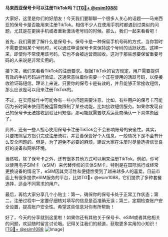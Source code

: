 **马来西亚保号卡可以注册TikTok吗？[[TG💪+ @esim1088](https://t.me/s/esim1088)]**

大家好，这里是你们的好朋友！今天我们要聊聊一个很多人关心的话题——马来西亚的保号卡是否能用来注册TikTok。相信不少人在使用手机时都遇到过类似的问题，尤其是在更换手机或者重新激活老号码的时候。那么，我们一起来看看吧！

首先，我们需要了解什么是保号卡。保号卡是一种保留手机号码的方式，当你暂时不需要使用某个号码时，可以通过申请保号卡来保持这个号码的活跃状态。这样一来，即使你不常使用该号码，它也不会被运营商回收。这对于那些想要保留重要号码的人来说是非常实用的。

接下来，我们来看看TikTok的注册要求。根据TikTok的官方规定，用户需要提供有效的手机号码进行验证。这通常意味着你需要一个正在使用的活跃号码，以便接收验证码短信。理论上来说，只要你的保号卡是有效的，并且能够正常接收短信，那么应该是可以用来注册TikTok的。

不过，在实际操作中可能会有一些小问题需要注意。比如，有些用户的保号卡可能因为长时间未使用而被运营商限制了某些功能，比如接收短信服务。如果你发现自己的保号卡无法接收到验证码短信，那可能就需要联系运营商确认一下具体原因了。

此外，还有一些人担心使用保号卡注册TikTok会不会影响账号的安全性。其实，只要按照官方指引完成注册流程，并妥善保管好个人信息，一般情况下是不会有什么安全问题的。但是，为了避免不必要的麻烦，建议大家在注册时尽量选择信誉良好的设备和网络环境。

当然啦，除了保号卡之外，还有很多其他方式可以用来注册TikTok。例如，你可以使用电子SIM卡（eSIM）来代替传统的实体SIM卡。特别是在国际旅行或经常更换设备的情况下，eSIM因其灵活性和便捷性受到了越来越多人的喜爱。目前市面上有很多提供eSIM服务的平台，比如TG💪+ @esim1088，它们提供了多种套餐选择，适合不同需求的用户。

最后，再给大家分享几个小贴士：第一，确保你的保号卡处于正常工作状态；第二，注册过程中一定要仔细核对填写的信息是否准确无误；第三，定期检查账户安全设置，提高账户安全性。希望这些信息对你有所帮助！

好了，今天的分享就到这里啦！如果你还有其他关于保号卡、eSIM或者其他相关的问题，欢迎随时留言讨论哦。记得关注我们的频道，获取更多实用的小知识！[[TG💪+ @esim1088](https://t.me/s/esim1088) ![Image](https://i.postimg.cc/4NQfJmqS/Snipaste-2025-05-13-00-14-12.png)]